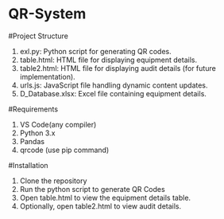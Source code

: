# QR-System

#Project Structure

1. exl.py: Python script for generating QR codes.
2. table.html: HTML file for displaying equipment details.
3. table2.html: HTML file for displaying audit details (for future implementation).
4. urls.js: JavaScript file handling dynamic content updates.
5. D_Database.xlsx: Excel file containing equipment details.

#Requirements

1. VS Code(any compiler)
2. Python 3.x
3. Pandas
4. qrcode
(use pip command)

#Installation

1. Clone the repository
2. Run the python script to generate QR Codes
3. Open table.html to view the equipment details table.
4. Optionally, open table2.html to view audit details.






